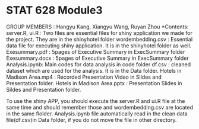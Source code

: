 # STAT 628 Module3
GROUP MEMBERS : Hangyu Kang, Xiangyu Wang, Ruyan Zhou
*Contents:
    server.R, ui.R : Two files are essential files for shiny application we made for the project. They are in the shinyhotel folder
    wordembedding.csv : Essential data file for executing shiny application. It is in the shinyhotel folder as well.
    Exesummary.pdf : 5pages of Executive Summary in ExecSummary folder
    Exesummary.docx : 5pages of Executive Summary in ExecSummary folder
    Analysis.ipynb: Main codes for data analysis in code folder
    df.csv : cleaned dataset which are used for the analysis. It is in the Data folder.
    Hotels in Madison Area.mp4 : Recorded Presentation Video in Sildes and Presentation folder.
    Hotels in Madison Area.pptx : Presentation Slides in Sildes and Presentation folder.

To use the shiny APP, you should execute the server.R and ui.R file at the same time and should remember those and wordembedding.csv are located in the same flolder.
Analysis.ipynb file automatically read in the clean data file(df.csv)in Data folder, if you do not move the file in other directory.
